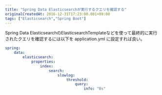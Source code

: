 ```yaml
---
title: "Spring Data Elasticsearchが実行するクエリを確認する"
originalCreatedAt: 2016-12-31T17:23:00.001+09:00
tags: ["Elasticsearch","Spring Boot"]
---
```

Spring Data ElasticsearchのElasticsearchTemplateなどを使って最終的に実行されたクエリを確認するには以下を application.yml に設定すれば良い。

```yaml
spring:
    data:
        elasticsearch:
            properties:
                index:
                    search:
                        slowlog:
                            threshold:
                                query:
                                    info: "0s"
```
<!--more-->
